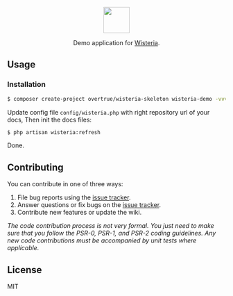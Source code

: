 <p align="center"><img src="https://user-images.githubusercontent.com/1472352/54765401-694a5400-4c34-11e9-9f08-4d05d4629367.png" height="60" /></p>

<p align="center"> Demo application for <a href="https://github.com/overtrue/wisteria">Wisteria</a>.</p>


## Usage

### Installation

```bash
$ composer create-project overtrue/wisteria-skeleton wisteria-demo -vvv
```

Update config file `config/wisteria.php` with right repository url of your docs, Then init the docs files:

```bash
$ php artisan wisteria:refresh
```

Done. 

## Contributing

You can contribute in one of three ways:

1. File bug reports using the [issue tracker](https://github.com/overtrue/wisteria/issues).
2. Answer questions or fix bugs on the [issue tracker](https://github.com/overtrue/wisteria/issues).
3. Contribute new features or update the wiki.

_The code contribution process is not very formal. You just need to make sure that you follow the PSR-0, PSR-1, and PSR-2 coding guidelines. Any new code contributions must be accompanied by unit tests where applicable._

## License

MIT
